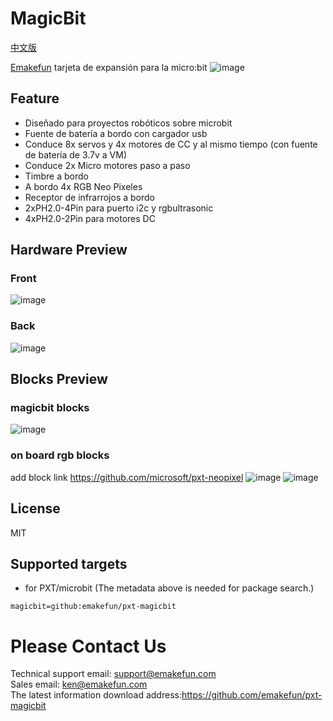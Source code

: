 # MagicBit
[中文版](README_zh.md)

[Emakefun](www.emakefun.com) tarjeta de expansión para la micro:bit
![image](icon.png)

## Feature

- Diseñado para proyectos robóticos sobre microbit
- Fuente de batería a bordo con cargador usb
- Conduce 8x servos y 4x motores de CC y al mismo tiempo (con fuente de batería de 3.7v a VM)
- Conduce 2x Micro motores paso a paso
- Timbre a bordo
- A bordo 4x RGB Neo Pixeles
- Receptor de infrarrojos a bordo
- 2xPH2.0-4Pin para puerto i2c y rgbultrasonic
- 4xPH2.0-2Pin para motores DC
## Hardware Preview
### Front
![image](https://github.com/emakefun/emakefun-docs/blob/master/docs/micro_bit/magic_bit/magicbit_hardware_front_sp.png)

### Back
![image](https://github.com/emakefun/emakefun-docs/blob/master/docs/micro_bit/magic_bit/magicbit_hardware_back1_zh.png)

## Blocks Preview
### magicbit blocks
![image](https://github.com/emakefun/emakefun-docs/raw/master/docs/micro_bit/magic_bit/magicbit_block.png)

### on board rgb blocks
add block link  https://github.com/microsoft/pxt-neopixel
![image](https://github.com/emakefun/emakefun-docs/raw/master/docs/micro_bit/magic_bit/rgb_block.png)
![image](https://github.com/emakefun/emakefun-docs/raw/master/docs/micro_bit/magic_bit/rgb_more_block.png)


## License
MIT

## Supported targets

* for PXT/microbit
(The metadata above is needed for package search.)

```package
magicbit=github:emakefun/pxt-magicbit
```

# Please Contact Us
Technical support email: support@emakefun.com</br>
Sales email: ken@emakefun.com</br>
The latest information download address:https://github.com/emakefun/pxt-magicbit  </br>


